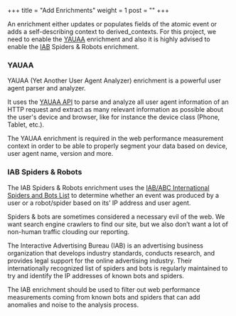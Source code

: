 +++
title = "Add Enrichments"
weight = 1
post = ""
+++

An enrichment either updates or populates fields of the atomic event or adds a self-describing context to derived_contexts. For this project, we need to enable the [YAUAA](https://docs.snowplow.io/docs/enriching-your-data/available-enrichments/yauaa-enrichment/) enrichment and also it is highly advised to enable the [IAB](https://docs.snowplow.io/docs/enriching-your-data/available-enrichments/iab-enrichment/) Spiders & Robots enrichment.

### YAUAA

YAUAA (Yet Another User Agent Analyzer) enrichment is a powerful user agent parser and analyzer.

It uses the [YAUAA API](https://yauaa.basjes.nl/) to parse and analyze all user agent information of an HTTP request and extract as many relevant information as possible about the user's device and browser, like for instance the device class (Phone, Tablet, etc.).

The YAUAA enrichment is required in the web performance measurement context in order to be able to properly segment your data based on device, user agent name, version and more.

### IAB Spiders & Robots

The IAB Spiders & Robots enrichment uses the [IAB/ABC International Spiders and Bots List](https://iabtechlab.com/software/iababc-international-spiders-and-bots-list/) to determine whether an event was produced by a user or a robot/spider based on its’ IP address and user agent.

Spiders & bots are sometimes considered a necessary evil of the web. We want search engine crawlers to find our site, but we also don’t want a lot of non-human traffic clouding our reporting.

The Interactive Advertising Bureau (IAB) is an advertising business organization that develops industry standards, conducts research, and provides legal support for the online advertising industry. Their internationally recognized list of spiders and bots is regularly maintained to try and identify the IP addresses of known bots and spiders.

The IAB enrichment should be used to filter out web performance measurements coming from known bots and spiders that can add anomalies and noise to the analysis process.
